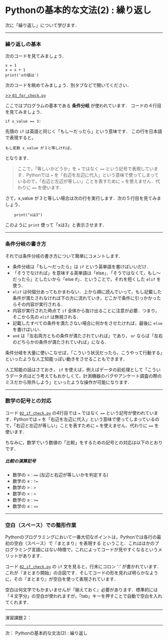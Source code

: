 # Pythonの基本的な文法(2) : 繰り返し

次に「繰り返し」について学びます．

--- 
### 繰り返しの基本

次のコードを見てみましょう．
```
x = 1
x = x + 1
print('xの値は')

```


次のコードを眺めてみましょう．別タブなどで開いてください．

[>> `03_for_check.py`]()

ここではプログラムの基本である **条件分岐** が使われています．
コードの４行目を見てみましょう．
```
if x_value == 3:
```
先頭の `if` は英語と同じく「もし〜だったら」という意味です．
この行を日本語で表現すると，
```
もし変数 x_value が３と等しければ，
```
となります．

>ここで，「等しいかどうか」を `=` ではなく `==` という記号で表現しています．Pythonでは `=` を「右辺を左辺に代入」という意味で使ってしまっているので，「右辺と左辺が等しい」ことを表すために `=` を使えません．代わりに `==` を使います．

さて，x_value が３と等しい場合は次の行を実行します．次の５行目を見てみましょう．
```
    print("xは3")
```
このように `print` 使って「xは3」と表示させます．

--- 
### 条件分岐の書き方

それでは条件分岐の書き方について簡単にコメントします．

- 条件分岐は「もし〜だったら」は `if` という英単語を書けばいいだけ．
- 「そうでなければ」を意味する英単語は「else」．「そうではなくて，もし〜だったら」としたいから「else if」．ということで，それを短くした `elif` を使う．
- `elif` は何個分あってもかまわない．上から順に読んでいって，もし記載した条件が満たされなければ下の方に流れていき，どこかで条件に引っかかったらその内容が実行される．
- 内容が実行された時点で `if` 全体から抜け出ることに注意が必要．つまり，そこから先の `elif` は無視される．
- 記載したすべての条件を満たさない場合に何かをさせたければ，最後に `else` を書けばいい．
- `and` は「左右両方ともの条件が満たされていれば」であり， `or` ならば「左右のどちらかの条件が満たされていれば」になる．

条件分岐を大量に使いこなせば，「こういう状況だったら，こうやって行動する」といったような人工知能っぽい動きをさせることもできます．

人工知能の話はさておき， `if` を使えば，例えばデータの前処理として「こういうデータ点はどう考えてもおかしくて，計測機器のバグやアンケート調査の際のミスだから除外しよう」といったような操作が可能になります．

--- 
### 数学の記号との対応

コード [`02_if_check.py`]() の4行目では `=` ではなく `==` という記号が使われています．Pythonでは `=` を「右辺を左辺に代入」という意味で使ってしまっているので，「右辺と左辺が等しい」ことを表すために `=` を使えません．代わりに `==` を使います．

ちなみに，数学でいう数値の「比較」をするための記号との対応は以下のとおりです．

##### 比較の演算記号
- 数学の = : `==`		(左辺と右辺が等しいかを判定する)
- 数学の ≠ : `!=`
- 数学の > : `>`
- 数学の < : `<`
- 数学の ≥ : `>=`
- 数学の ≤ : `<=`

---
### 空白（スペース）での整形作業

Pythonのプログラミングにおいて一番大切なポイントは，Pythonでは各行の最初の空白（スペース）で『まとまり』を表現する ということ．これはほかのプログラミング言語にはない特徴で，これによってコードが見やすくなるというメリットがあります．

コード [`02_if_check.py`]() の `if` 文を見ると，行末にコロン ':' が書かれています．これが『まとまり開始』の合図です．そしてコードの形を見れば明らかなように，その『まとまり』が空白を使って表現されています．

空白は何文字でもかまいませんが『揃えておく』必要があります．標準的には「４文字分」の空白が使われますが，「tab」キーを押すことで自動で空白を入れてくれます．

---

演習課題２：

--- 
次： Pythonの基本的な文法(2) : 繰り返し
